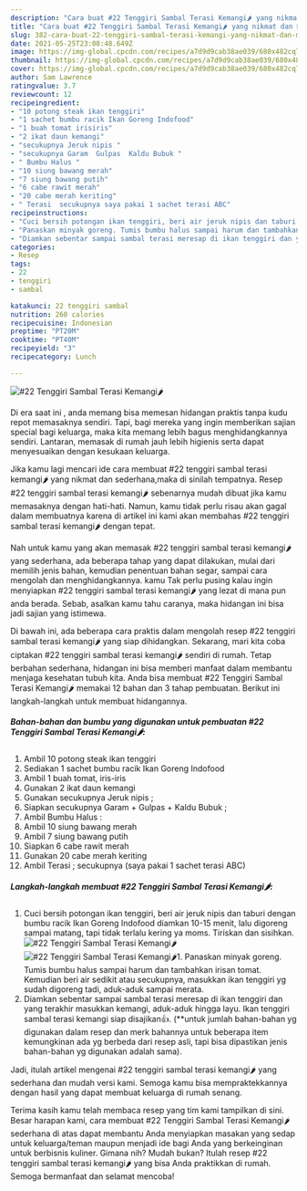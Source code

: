```yaml
---
description: "Cara buat #22 Tenggiri Sambal Terasi Kemangi🌶 yang nikmat dan Mudah Dibuat"
title: "Cara buat #22 Tenggiri Sambal Terasi Kemangi🌶 yang nikmat dan Mudah Dibuat"
slug: 382-cara-buat-22-tenggiri-sambal-terasi-kemangi-yang-nikmat-dan-mudah-dibuat
date: 2021-05-25T23:08:48.649Z
image: https://img-global.cpcdn.com/recipes/a7d9d9cab38ae039/680x482cq70/22-tenggiri-sambal-terasi-kemangi🌶-foto-resep-utama.jpg
thumbnail: https://img-global.cpcdn.com/recipes/a7d9d9cab38ae039/680x482cq70/22-tenggiri-sambal-terasi-kemangi🌶-foto-resep-utama.jpg
cover: https://img-global.cpcdn.com/recipes/a7d9d9cab38ae039/680x482cq70/22-tenggiri-sambal-terasi-kemangi🌶-foto-resep-utama.jpg
author: Sam Lawrence
ratingvalue: 3.7
reviewcount: 12
recipeingredient:
- "10 potong steak ikan tenggiri"
- "1 sachet bumbu racik Ikan Goreng Indofood"
- "1 buah tomat irisiris"
- "2 ikat daun kemangi"
- "secukupnya Jeruk nipis "
- "secukupnya Garam  Gulpas  Kaldu Bubuk "
- " Bumbu Halus "
- "10 siung bawang merah"
- "7 siung bawang putih"
- "6 cabe rawit merah"
- "20 cabe merah keriting"
- " Terasi  secukupnya saya pakai 1 sachet terasi ABC"
recipeinstructions:
- "Cuci bersih potongan ikan tenggiri, beri air jeruk nipis dan taburi dengan bumbu racik Ikan Goreng Indofood diamkan 10-15 menit, lalu digoreng sampai matang, tapi tidak terlalu kering ya moms. Tiriskan dan sisihkan."
- "Panaskan minyak goreng. Tumis bumbu halus sampai harum dan tambahkan irisan tomat. Kemudian beri air sedikit atau secukupnya, masukkan ikan tenggiri yg sudah digoreng tadi, aduk-aduk sampai merata."
- "Diamkan sebentar sampai sambal terasi meresap di ikan tenggiri dan yang terakhir masukkan kemangi, aduk-aduk hingga layu. Ikan tenggiri sambal terasi kemangi siap disajikan👍. (**untuk jumlah bahan-bahan yg digunakan dalam resep dan merk bahannya untuk beberapa item kemungkinan ada yg berbeda dari resep asli, tapi bisa dipastikan jenis bahan-bahan yg digunakan adalah sama)."
categories:
- Resep
tags:
- 22
- tenggiri
- sambal

katakunci: 22 tenggiri sambal 
nutrition: 260 calories
recipecuisine: Indonesian
preptime: "PT20M"
cooktime: "PT40M"
recipeyield: "3"
recipecategory: Lunch

---
```



![#22 Tenggiri Sambal Terasi Kemangi🌶](https://img-global.cpcdn.com/recipes/a7d9d9cab38ae039/680x482cq70/22-tenggiri-sambal-terasi-kemangi🌶-foto-resep-utama.jpg)

Di era  saat ini , anda memang bisa memesan hidangan praktis tanpa kudu repot memasaknya sendiri. Tapi, bagi mereka yang ingin memberikan sajian special bagi keluarga, maka kita memang lebih bagus menghidangkannya sendiri. Lantaran, memasak di rumah jauh lebih higienis serta dapat menyesuaikan dengan kesukaan keluarga.

Jika kamu lagi mencari ide cara membuat #22 tenggiri sambal terasi kemangi🌶 yang nikmat dan sederhana,maka di sinilah tempatnya. Resep #22 tenggiri sambal terasi kemangi🌶  sebenarnya mudah dibuat jika kamu memasaknya dengan hati-hati. Namun, kamu tidak perlu risau akan gagal dalam membuatnya 
karena di artikel ini kami akan membahas #22 tenggiri sambal terasi kemangi🌶 dengan tepat.  



Nah untuk kamu yang akan memasak #22 tenggiri sambal terasi kemangi🌶 yang sederhana, ada beberapa tahap yang dapat dilakukan, mulai dari memilih jenis bahan, kemudian penentuan bahan segar, sampai cara mengolah dan menghidangkannya. kamu Tak perlu pusing kalau ingin menyiapkan #22 tenggiri sambal terasi kemangi🌶 yang lezat di mana pun anda berada. Sebab, asalkan kamu  tahu caranya, maka hidangan ini bisa jadi sajian yang istimewa.

Di bawah ini, ada beberapa cara praktis  dalam mengolah resep #22 tenggiri sambal terasi kemangi🌶 yang siap dihidangkan. Sekarang, mari kita coba ciptakan #22 tenggiri sambal terasi kemangi🌶 sendiri di rumah. Tetap berbahan sederhana, hidangan ini bisa memberi manfaat dalam membantu menjaga kesehatan tubuh kita. Anda bisa membuat #22 Tenggiri Sambal Terasi Kemangi🌶 memakai 12 bahan dan 3 tahap pembuatan. Berikut ini langkah-langkah untuk membuat hidangannya.

<!--inarticleads1-->

##### Bahan-bahan dan bumbu yang digunakan untuk pembuatan #22 Tenggiri Sambal Terasi Kemangi🌶:

1. Ambil 10 potong steak ikan tenggiri
1. Sediakan 1 sachet bumbu racik Ikan Goreng Indofood
1. Ambil 1 buah tomat, iris-iris
1. Gunakan 2 ikat daun kemangi
1. Gunakan secukupnya Jeruk nipis ;
1. Siapkan secukupnya Garam + Gulpas + Kaldu Bubuk ;
1. Ambil  Bumbu Halus :
1. Ambil 10 siung bawang merah
1. Ambil 7 siung bawang putih
1. Siapkan 6 cabe rawit merah
1. Gunakan 20 cabe merah keriting
1. Ambil  Terasi ; secukupnya (saya pakai 1 sachet terasi ABC)




<!--inarticleads2-->

##### Langkah-langkah membuat #22 Tenggiri Sambal Terasi Kemangi🌶:

1. Cuci bersih potongan ikan tenggiri, beri air jeruk nipis dan taburi dengan bumbu racik Ikan Goreng Indofood diamkan 10-15 menit, lalu digoreng sampai matang, tapi tidak terlalu kering ya moms. Tiriskan dan sisihkan.
<img src="https://img-global.cpcdn.com/steps/03c470730e00840e/160x128cq70/22-tenggiri-sambal-terasi-kemangi🌶-langkah-memasak-1-foto.jpg" alt="#22 Tenggiri Sambal Terasi Kemangi🌶"><img src="https://img-global.cpcdn.com/steps/a4d1856a197611e2/160x128cq70/22-tenggiri-sambal-terasi-kemangi🌶-langkah-memasak-1-foto.jpg" alt="#22 Tenggiri Sambal Terasi Kemangi🌶">1. Panaskan minyak goreng. Tumis bumbu halus sampai harum dan tambahkan irisan tomat. Kemudian beri air sedikit atau secukupnya, masukkan ikan tenggiri yg sudah digoreng tadi, aduk-aduk sampai merata.
1. Diamkan sebentar sampai sambal terasi meresap di ikan tenggiri dan yang terakhir masukkan kemangi, aduk-aduk hingga layu. Ikan tenggiri sambal terasi kemangi siap disajikan👍. (**untuk jumlah bahan-bahan yg digunakan dalam resep dan merk bahannya untuk beberapa item kemungkinan ada yg berbeda dari resep asli, tapi bisa dipastikan jenis bahan-bahan yg digunakan adalah sama).




Jadi, itulah artikel mengenai  #22 tenggiri sambal terasi kemangi🌶  yang sederhana dan mudah versi kami. Semoga kamu bisa mempraktekkannya dengan hasil yang dapat membuat keluarga di rumah senang. 

Terima kasih kamu telah membaca resep yang tim kami tampilkan di sini. Besar harapan kami, cara membuat  #22 Tenggiri Sambal Terasi Kemangi🌶 sederhana di atas dapat membantu Anda menyiapkan masakan yang sedap untuk keluarga/teman maupun menjadi ide bagi Anda yang berkeinginan untuk berbisnis kuliner. Gimana nih? Mudah bukan? Itulah resep #22 tenggiri sambal terasi kemangi🌶 yang bisa Anda praktikkan di rumah. Semoga bermanfaat dan selamat mencoba!

